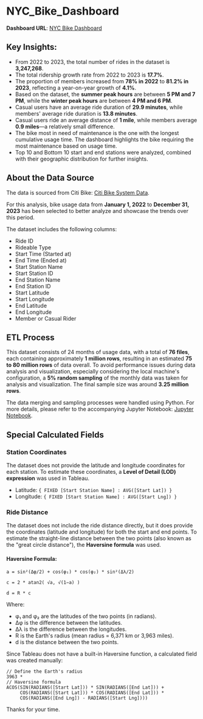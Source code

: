 # NYC_Bike_Dashboard

**Dashboard URL**: [NYC Bike Dashboard](https://public.tableau.com/app/profile/feng.yuan8276/viz/NYC_Bike_Story/NYC_Citys_Bike_Analysis_Story?publish=yes)

## Key Insights:

- From 2022 to 2023, the total number of rides in the dataset is **3,247,268**.
- The total ridership growth rate from 2022 to 2023 is **17.7%**.
- The proportion of members increased from **78% in 2022** to **81.2% in 2023**, reflecting a year-on-year growth of **4.1%**.
- Based on the dataset, the **summer peak hours** are between **5 PM and 7 PM**, while the **winter peak hours** are between **4 PM and 6 PM**.
- Casual users have an average ride duration of **29.9 minutes**, while members' average ride duration is **13.8 minutes**.
- Casual users ride an average distance of **1 mile**, while members average **0.9 miles**—a relatively small difference.
- The bike most in need of maintenance is the one with the longest cumulative usage time. The dashboard highlights the bike requiring the most maintenance based on usage time.
- Top 10 and Bottom 10 start and end stations were analyzed, combined with their geographic distribution for further insights.


## About the Data Source

The data is sourced from Citi Bike: [Citi Bike System Data](https://citibikenyc.com/system-data).

For this analysis, bike usage data from **January 1, 2022** to **December 31, 2023** has been selected to better analyze and showcase the trends over this period.

The dataset includes the following columns:

- Ride ID
- Rideable Type
- Start Time (Started at)
- End Time (Ended at)
- Start Station Name
- Start Station ID
- End Station Name
- End Station ID
- Start Latitude
- Start Longitude
- End Latitude
- End Longitude
- Member or Casual Rider

## ETL Process

This dataset consists of 24 months of usage data, with a total of **76 files**, each containing approximately **1 million rows**, resulting in an estimated **75 to 80 million rows** of data overall. To avoid performance issues during data analysis and visualization, especially considering the local machine's configuration, a **5% random sampling** of the monthly data was taken for analysis and visualization. The final sample size was around **3.25 million rows**.

The data merging and sampling processes were handled using Python. For more details, please refer to the accompanying Jupyter Notebook: [Jupyter Notebook](https://github.com/steve-yuan-8276/NYC_Bike_Dashbord/blob/main/bike_etl.ipynb).

## Special Calculated Fields

### Station Coordinates

The dataset does not provide the latitude and longitude coordinates for each station. To estimate these coordinates, a **Level of Detail (LOD) expression** was used in Tableau.

- Latitude: `{ FIXED [Start Station Name] : AVG([Start Lat]) }`
- Longitude: `{ FIXED [Start Station Name] : AVG([Start Lng]) }`

### Ride Distance

The dataset does not include the ride distance directly, but it does provide the coordinates (latitude and longitude) for both the start and end points. To estimate the straight-line distance between the two points (also known as the "great circle distance"), the **Haversine formula** was used.

#### Haversine Formula:

```
a = sin²(Δφ/2) + cos(φ₁) * cos(φ₂) * sin²(Δλ/2)

c = 2 * atan2( √a, √(1−a) )

d = R * c
```
Where:
- φ₁ and φ₂ are the latitudes of the two points (in radians).
- Δφ is the difference between the latitudes.
- Δλ is the difference between the longitudes.
- R is the Earth's radius (mean radius = 6,371 km or 3,963 miles).
- d is the distance between the two points.

Since Tableau does not have a built-in Haversine function, a calculated field was created manually:

```tableau
// Define the Earth's radius
3963 *
// Haversine formula
ACOS(SIN(RADIANS([Start Lat])) * SIN(RADIANS([End Lat])) + 
     COS(RADIANS([Start Lat])) * COS(RADIANS([End Lat])) * 
     COS(RADIANS([End Lng]) - RADIANS([Start Lng])))
```

Thanks for your time.

